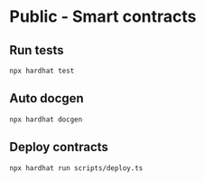 # Public - Smart contracts 

## Run tests
```
npx hardhat test
```
## Auto docgen
```
npx hardhat docgen
```
## Deploy contracts
```
npx hardhat run scripts/deploy.ts
```
